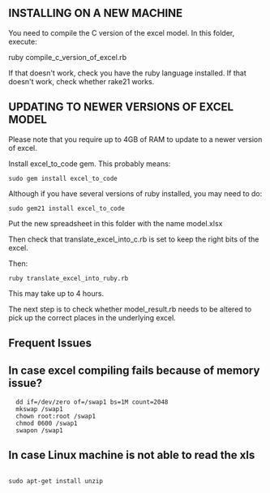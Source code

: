 ## INSTALLING ON A NEW MACHINE

You need to compile the C version of the excel model. In this folder, execute:

  ruby compile_c_version_of_excel.rb

If that doesn't work, check you have the ruby language installed. If that doesn't work, check whether rake21 works.

## UPDATING TO NEWER VERSIONS OF EXCEL MODEL

Please note that you require up to 4GB of RAM to update to a newer version of excel.

Install excel_to_code gem. This probably means:

    sudo gem install excel_to_code

Although if you have several versions of ruby installed, you may need to do:

    sudo gem21 install excel_to_code

Put the new spreadsheet in this folder with the name model.xlsx

Then check that translate_excel_into_c.rb is set to keep the right bits of the excel.

Then:
  
    ruby translate_excel_into_ruby.rb

This may take up to 4 hours.

The next step is to check whether model_result.rb needs to be altered to 
pick up the correct places in the underlying excel.

## Frequent Issues

## In case excel compiling fails because of memory issue?

```shell
  dd if=/dev/zero of=/swap1 bs=1M count=2048
  mkswap /swap1
  chown root:root /swap1
  chmod 0600 /swap1
  swapon /swap1
```

## In case Linux machine is not able to read the xls

```shell

sudo apt-get install unzip

``` 

